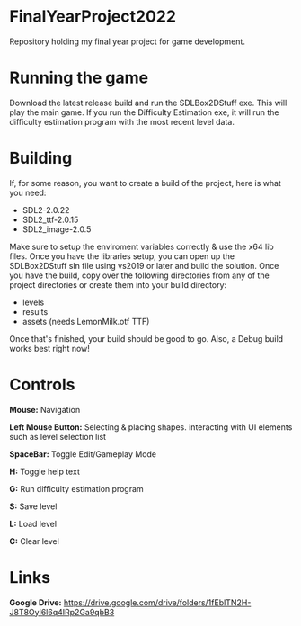 # FinalYearProject2022
Repository holding my final year project for game development.

# Running the game
Download the latest release build and run the SDLBox2DStuff exe. This will play the main game.
If you run the Difficulty Estimation exe, it will run the difficulty estimation program with the most recent level data.

# Building
If, for some reason, you want to create a build of the project, here is what you need:
- SDL2-2.0.22
- SDL2_ttf-2.0.15
- SDL2_image-2.0.5

Make sure to setup the enviroment variables correctly & use the x64 lib files.
Once you have the libraries setup, you can open up the SDLBox2DStuff sln file using vs2019 or later and build the solution.
Once you have the build, copy over the following directories from any of the project directories or create them into your build directory:
- levels
- results
- assets (needs LemonMilk.otf TTF)

Once that's finished, your build should be good to go. Also, a Debug build works best right now!

# Controls
**Mouse:** Navigation

**Left Mouse Button:** Selecting & placing shapes. interacting with UI elements such as level selection list

**SpaceBar:** Toggle Edit/Gameplay Mode

**H:** Toggle help text

**G:** Run difficulty estimation program

**S:** Save level

**L:** Load level

**C:** Clear level

# Links
**Google Drive:** https://drive.google.com/drive/folders/1fEblTN2H-J8T8Oyl6l6q4IRp2Ga9qbB3
